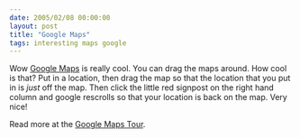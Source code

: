 ```yaml
---
date: 2005/02/08 00:00:00
layout: post
title: "Google Maps"
tags: interesting maps google
---
```


Wow [Google Maps](http://maps.google.com) is really cool. You can drag the maps around. How cool is that? Put in a location, then drag the map so that the location that you put in is _just_ off the map. Then click the little red signpost on the right hand column and google rescrolls so that your location is back on the map. Very nice!

Read more at the [Google Maps Tour](http://www.google.com/help/maps/tour/).
